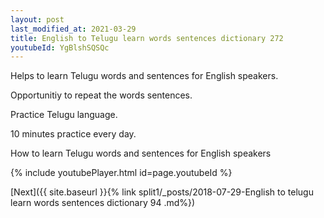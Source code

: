 ```yaml
---
layout: post
last_modified_at: 2021-03-29
title: English to Telugu learn words sentences dictionary 272 
youtubeId: YgBlshSQSQc
---
```

 
 
Helps to learn Telugu words and sentences for English speakers.

Opportunitiy to repeat the words sentences. 

Practice Telugu language. 
 
10 minutes practice every day. 
 
How to learn Telugu words and sentences for English speakers 
 
{% include youtubePlayer.html id=page.youtubeId %}
 
 
[Next]({{ site.baseurl }}{% link  split1/_posts/2018-07-29-English to telugu learn words sentences dictionary 94 .md%})
 
